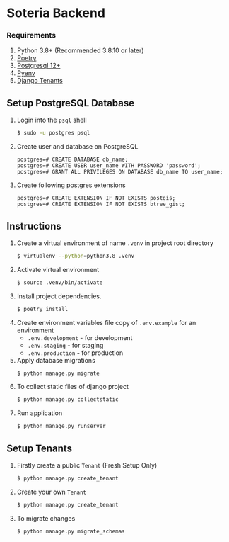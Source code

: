 # Soteria Backend

### Requirements
1. Python 3.8+ (Recommended 3.8.10 or later)
1. [Poetry](https://github.com/python-poetry/poetry#installation)
1. [Postgresql 12+](https://www.postgresql.org/download/)
1. [Pyenv](https://stackoverflow.com/a/62743443)
1. [Django Tenants](https://django-tenants.readthedocs.io/en/latest/)


## Setup PostgreSQL Database
1. Login into the `psql` shell
    ```bash
    $ sudo -u postgres psql
    ```
2. Create user and database on PostgreSQL
    ```
    postgres=# CREATE DATABASE db_name;
    postgres=# CREATE USER user_name WITH PASSWORD 'password';
    postgres=# GRANT ALL PRIVILEGES ON DATABASE db_name TO user_name;
    ```

3. Create following postgres extensions
    ```
    postgres=# CREATE EXTENSION IF NOT EXISTS postgis;
    postgres=# CREATE EXTENSION IF NOT EXISTS btree_gist;
    ```

## Instructions
1. Create a virtual environment of name `.venv` in project root directory
    ```bash
    $ virtualenv --python=python3.8 .venv
    ```
2. Activate virtual environment
    ```bash
   $ source .venv/bin/activate
   ```
3. Install project dependencies. 
    ```bash
    $ poetry install
    ```
4. Create environment variables file copy of `.env.example`  for an environment 
    * `.env.development` - for development
    * `.env.staging` - for staging
    * `.env.production` - for production
5. Apply database migrations
    ```bash
    $ python manage.py migrate
    ```
6. To collect static files of django project
    ```bash
    $ python manage.py collectstatic
    ```
7. Run application
    ```bash
    $ python manage.py runserver

## Setup Tenants

1. Firstly create a public `Tenant` (Fresh Setup Only)
    ```bash
    $ python manage.py create_tenant 

2. Create your own `Tenant` 
   ```bash
   $ python manage.py create_tenant

3. To migrate changes
   ```bash
   $ python manage.py migrate_schemas
